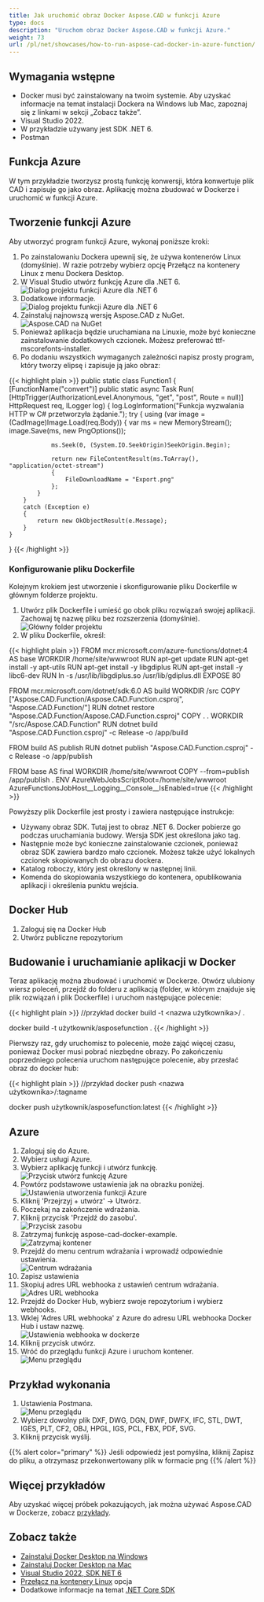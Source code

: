 ```yaml
---
title: Jak uruchomić obraz Docker Aspose.CAD w funkcji Azure
type: docs
description: "Uruchom obraz Docker Aspose.CAD w funkcji Azure."
weight: 73
url: /pl/net/showcases/how-to-run-aspose-cad-docker-in-azure-function/
---
```


## Wymagania wstępne
- Docker musi być zainstalowany na twoim systemie. Aby uzyskać informacje na temat instalacji Dockera na Windows lub Mac, zapoznaj się z linkami w sekcji „Zobacz także”.
- Visual Studio 2022.
- W przykładzie używany jest SDK .NET 6.
- Postman

## Funkcja Azure

W tym przykładzie tworzysz prostą funkcję konwersji, która konwertuje plik CAD i zapisuje go jako obraz. Aplikację można zbudować w Dockerze i uruchomić w funkcji Azure.

## Tworzenie funkcji Azure

Aby utworzyć program funkcji Azure, wykonaj poniższe kroki:
1. Po zainstalowaniu Dockera upewnij się, że używa kontenerów Linux (domyślnie). W razie potrzeby wybierz opcję Przełącz na kontenery Linux z menu Dockera Desktop.
1. W Visual Studio utwórz funkcję Azure dla .NET 6.<br>
![Dialog projektu funkcji Azure dla .NET 6](/cad/_assets/showcases/azure/Create-project.png)<br>
1. Dodatkowe informacje.<br>
![Dialog projektu funkcji Azure dla .NET 6](/cad/_assets/showcases/azure/Additional-information.png)<br>
1. Zainstaluj najnowszą wersję Aspose.CAD z NuGet.<br>
![Aspose.CAD na NuGet](/cad/_assets/showcases/azure/NuGet.png)<br>
1. Ponieważ aplikacja będzie uruchamiana na Linuxie, może być konieczne zainstalowanie dodatkowych czcionek. Możesz preferować ttf-mscorefonts-installer.
1. Po dodaniu wszystkich wymaganych zależności napisz prosty program, który tworzy elipsę i zapisuje ją jako obraz:<br>

{{< highlight plain >}}
public static class Function1
{
    [FunctionName("convert")]
    public static async Task<IActionResult> Run(
        [HttpTrigger(AuthorizationLevel.Anonymous, "get", "post", Route = null)] HttpRequest req,
        ILogger log)
    {
        log.LogInformation("Funkcja wyzwalania HTTP w C# przetworzyła żądanie.");
        try
        {
            using (var image = (CadImage)Image.Load(req.Body))
            {
                var ms = new MemoryStream();
                image.Save(ms, new PngOptions());

                ms.Seek(0, (System.IO.SeekOrigin)SeekOrigin.Begin);

                return new FileContentResult(ms.ToArray(), "application/octet-stream")
                {
                    FileDownloadName = "Export.png"
                };
            }
        }
        catch (Exception e)
        {
            return new OkObjectResult(e.Message);
        }
    }
}
{{< /highlight >}}

### Konfigurowanie pliku Dockerfile

Kolejnym krokiem jest utworzenie i skonfigurowanie pliku Dockerfile w głównym folderze projektu.

1. Utwórz plik Dockerfile i umieść go obok pliku rozwiązań swojej aplikacji. Zachowaj tę nazwę pliku bez rozszerzenia (domyślnie).
![Główny folder projektu](/cad/_assets/showcases/azure/root-folder.png)<br>
1. W pliku Dockerfile, określ:


{{< highlight plain >}}
FROM mcr.microsoft.com/azure-functions/dotnet:4 AS base
WORKDIR /home/site/wwwroot
RUN apt-get update
RUN apt-get install -y apt-utils
RUN apt-get install -y libgdiplus
RUN apt-get install -y libc6-dev 
RUN ln -s /usr/lib/libgdiplus.so /usr/lib/gdiplus.dll
EXPOSE 80

FROM mcr.microsoft.com/dotnet/sdk:6.0 AS build
WORKDIR /src
COPY ["Aspose.CAD.Function/Aspose.CAD.Function.csproj", "Aspose.CAD.Function/"]
RUN dotnet restore "Aspose.CAD.Function/Aspose.CAD.Function.csproj"
COPY . .
WORKDIR "/src/Aspose.CAD.Function"
RUN dotnet build "Aspose.CAD.Function.csproj" -c Release -o /app/build

FROM build AS publish
RUN dotnet publish "Aspose.CAD.Function.csproj" -c Release -o /app/publish

FROM base AS final
WORKDIR /home/site/wwwroot
COPY --from=publish /app/publish .
ENV AzureWebJobsScriptRoot=/home/site/wwwroot \
    AzureFunctionsJobHost__Logging__Console__IsEnabled=true
{{< /highlight >}}

Powyższy plik Dockerfile jest prosty i zawiera następujące instrukcje:

- Używany obraz SDK. Tutaj jest to obraz .NET 6. Docker pobierze go podczas uruchamiania budowy. Wersja SDK jest określona jako tag.
- Następnie może być konieczne zainstalowanie czcionek, ponieważ obraz SDK zawiera bardzo mało czcionek. Możesz także użyć lokalnych czcionek skopiowanych do obrazu dockera.
- Katalog roboczy, który jest określony w następnej linii.
- Komenda do skopiowania wszystkiego do kontenera, opublikowania aplikacji i określenia punktu wejścia.

## Docker Hub
1. Zaloguj się na Docker Hub
1. Utwórz publiczne repozytorium

## Budowanie i uruchamianie aplikacji w Docker

Teraz aplikację można zbudować i uruchomić w Dockerze. Otwórz ulubiony wiersz poleceń, przejdź do folderu z aplikacją (folder, w którym znajduje się plik rozwiązań i plik Dockerfile) i uruchom następujące polecenie:

{{< highlight plain >}}
//przykład
docker build -t <nazwa użytkownika>/<nazwa repozytorium> .

docker build -t użytkownik/asposefunction .
{{< /highlight >}}

Pierwszy raz, gdy uruchomisz to polecenie, może zająć więcej czasu, ponieważ Docker musi pobrać niezbędne obrazy. Po zakończeniu poprzedniego polecenia uruchom następujące polecenie, aby przesłać obraz do docker hub:

{{< highlight plain >}}
//przykład
docker push <nazwa użytkownika>/<nazwa repozytorium>:tagname

docker push użytkownik/asposefunction:latest
{{< /highlight >}}

## Azure

1. Zaloguj się do Azure.
1. Wybierz usługi Azure.
1. Wybierz aplikację funkcji i utwórz funkcję.<br>
![Przycisk utwórz funkcję Azure](/cad/_assets/showcases/azure/create-function.png)<br>
1. Powtórz podstawowe ustawienia jak na obrazku poniżej.<br>
![Ustawienia utworzenia funkcji Azure](/cad/_assets/showcases/azure/create-function-setting.png)<br>
1. Kliknij 'Przejrzyj + utwórz' -> Utwórz.
1. Poczekaj na zakończenie wdrażania.
1. Kliknij przycisk 'Przejdź do zasobu'.<br>
![Przycisk zasobu](/cad/_assets/showcases/azure/go-to-resource.png)<br>
1. Zatrzymaj funkcję aspose-cad-docker-example.<br>
![Zatrzymaj kontener](/cad/_assets/showcases/azure/stop-container.png)<br>
1. Przejdź do menu centrum wdrażania i wprowadź odpowiednie ustawienia.<br>
![Centrum wdrażania](/cad/_assets/showcases/azure/deployment-center.png)<br>
1. Zapisz ustawienia
1. Skopiuj adres URL webhooka z ustawień centrum wdrażania.<br>
![Adres URL webhooka](/cad/_assets/showcases/azure/webhook-url.png)<br>
1. Przejdź do Docker Hub, wybierz swoje repozytorium i wybierz webhooks.
1. Wklej 'Adres URL webhooka' z Azure do adresu URL webhooka Docker Hub i ustaw nazwę.<br>
![Ustawienia webhooka w dockerze](/cad/_assets/showcases/azure/webhook.png)<br>
1. Kliknij przycisk utwórz.
1. Wróć do przeglądu funkcji Azure i uruchom kontener.<br>
![Menu przeglądu](/cad/_assets/showcases/azure/overview.png)<br>

## Przykład wykonania

1. Ustawienia Postmana.<br>
![Menu przeglądu](/cad/_assets/showcases/azure/postman-settings.png)<br>
1. Wybierz dowolny plik DXF, DWG, DGN, DWF, DWFX, IFC, STL, DWT, IGES, PLT, CF2, OBJ, HPGL, IGS, PCL, FBX, PDF, SVG.
1. Kliknij przycisk wyślij.

{{% alert color="primary" %}} 
Jeśli odpowiedź jest pomyślna, kliknij Zapisz do pliku, a otrzymasz przekonwertowany plik w formacie png
{{% /alert %}}

## Więcej przykładów

Aby uzyskać więcej próbek pokazujących, jak można używać Aspose.CAD w Dockerze, zobacz [przykłady](https://github.com/aspose-cad/Aspose.CAD-Documentation).

## Zobacz także

- [Zainstaluj Docker Desktop na Windows](https://docs.docker.com/docker-for-windows/install/)
- [Zainstaluj Docker Desktop na Mac](https://docs.docker.com/docker-for-mac/install/)
- [Visual Studio 2022, SDK NET 6](https://docs.microsoft.com/en-us/dotnet/core/install/windows?tabs=net60#dependencies)
- [Przełącz na kontenery Linux](https://docs.docker.com/docker-for-windows/#switch-between-windows-and-linux-containers) opcja
- Dodatkowe informacje na temat [.NET Core SDK](https://hub.docker.com/_/microsoft-dotnet-sdk)
